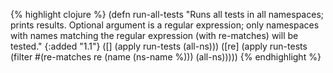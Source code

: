 {% highlight clojure %}
(defn run-all-tests
  "Runs all tests in all namespaces; prints results.
  Optional argument is a regular expression; only namespaces with
  names matching the regular expression (with re-matches) will be
  tested."
  {:added "1.1"}
  ([] (apply run-tests (all-ns)))
  ([re] (apply run-tests (filter #(re-matches re (name (ns-name %))) (all-ns)))))
{% endhighlight %}
